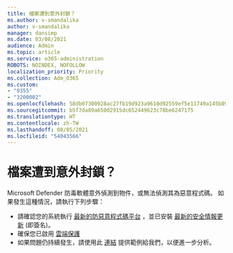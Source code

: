 ```yaml
---
title: 檔案遭到意外封鎖？
ms.author: v-smandalika
author: v-smandalika
manager: dansimp
ms.date: 03/08/2021
audience: Admin
ms.topic: article
ms.service: o365-administration
ROBOTS: NOINDEX, NOFOLLOW
localization_priority: Priority
ms.collection: Adm_O365
ms.custom:
- "9355"
- "3200002"
ms.openlocfilehash: 58db07300928ac27fb19d923a9610d92559ef5e11749a145b890d774c5911bb1
ms.sourcegitcommit: b5f7da89a650d2915dc652449623c78be6247175
ms.translationtype: HT
ms.contentlocale: zh-TW
ms.lasthandoff: 08/05/2021
ms.locfileid: "54043566"
---
```

# <a name="files-are-being-blocked-unexpectedly"></a>檔案遭到意外封鎖？

Microsoft Defender 防毒軟體意外偵測到物件，或無法偵測其為惡意程式碼。 如果發生這種情況，請執行下列步驟：

- 請確認您的系統執行 [最新的防惡意程式碼平台](https://docs.microsoft.com/windows/security/threat-protection/microsoft-defender-antivirus/manage-updates-baselines-microsoft-defender-antivirus) ，並已安裝 [最新的安全情報更新](https://www.microsoft.com/security/encyclopedia/adlpackages.aspx) (即簽名)。
- 確保您已啟用 [雲端保護](https://docs.microsoft.com/windows/security/threat-protection/microsoft-defender-antivirus/enable-cloud-protection-microsoft-defender-antivirus)
- 如果問題仍持續發生，請使用此 [連結](https://www.microsoft.com/wdsi/filesubmission) 提供範例給我們，以便進一步分析。
